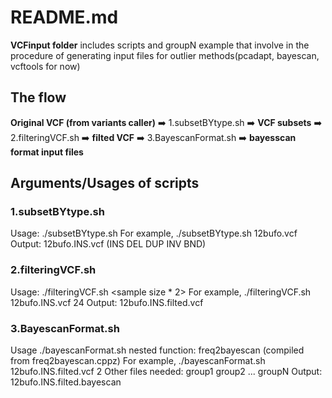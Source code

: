 # README.md
**VCFinput folder** includes scripts and groupN example that involve in the procedure of generating input files for outlier methods(pcadapt, bayescan, vcftools for now)
## The flow 
**Original VCF (from variants caller)** ➡️ 1.subsetBYtype.sh ➡️ **VCF subsets** ➡️ 2.filteringVCF.sh ➡️ **filted VCF** ➡️ 3.BayescanFormat.sh ➡️ **bayesscan format input files**

## Arguments/Usages of scripts
### 1.subsetBYtype.sh
Usage: ./subsetBYtype.sh <original VCF>
For example, ./subsetBYtype.sh 12bufo.vcf
Output: 12bufo.INS.vcf (INS DEL DUP INV BND)

### 2.filteringVCF.sh
Usage: ./filteringVCF.sh <one type VCF> <sample size * 2>
For example, ./filteringVCF.sh 12bufo.INS.vcf 24
Output: 12bufo.INS.filted.vcf

### 3.BayescanFormat.sh
Usage ./bayescanFormat.sh <filted vcf> <group number> 
nested function: freq2bayescan (compiled from freq2bayescan.cppz)
For example, ./bayescanFormat.sh 12bufo.INS.filted.vcf 2
Other files needed: group1 group2 ... groupN
Output: 12bufo.INS.filted.bayescan